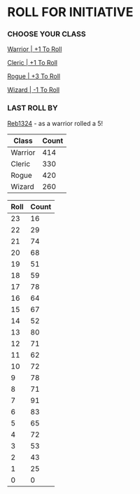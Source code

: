 # ROLL FOR INITIATIVE
### CHOOSE YOUR CLASS

[Warrior | +1 To Roll](https://github.com/benjaminsampica/benjaminsampica/issues/new?title=roll%7Cwarrior&body=Just+click+%27Submit+new+issue%27.)

[Cleric | +1 To Roll](https://github.com/benjaminsampica/benjaminsampica/issues/new?title=roll%7Ccleric&body=Just+click+%27Submit+new+issue%27.)

[Rogue | +3 To Roll](https://github.com/benjaminsampica/benjaminsampica/issues/new?title=roll%7Crogue&body=Just+click+%27Submit+new+issue%27.)

[Wizard | -1 To Roll](https://github.com/benjaminsampica/benjaminsampica/issues/new?title=roll%7Cwizard&body=Just+click+%27Submit+new+issue%27.)
### LAST ROLL BY
[Reb1324](https://www.github.com/Reb1324) - as a warrior rolled a 5!

|Class|Count|
|-|-|
|Warrior|414|
|Cleric|330|
|Rogue|420|
|Wizard|260|

|Roll|Count|
|-|-|
|23|16
|22|29
|21|74
|20|68
|19|51
|18|59
|17|78
|16|64
|15|67
|14|52
|13|80
|12|71
|11|62
|10|72
|9|78
|8|71
|7|91
|6|83
|5|65
|4|72
|3|53
|2|43
|1|25
|0|0
